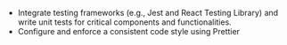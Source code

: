 - Integrate testing frameworks (e.g., Jest and React Testing Library) and write unit tests for critical components and functionalities.
- Configure and enforce a consistent code style using Prettier
